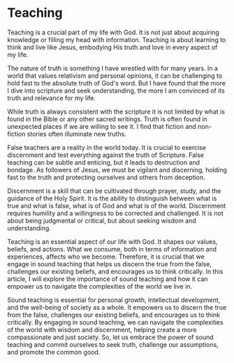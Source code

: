 # Teaching

Teaching is a crucial part of my life with God. It is not just about acquiring knowledge or filling
my head with information. Teaching is about learning to think and live like Jesus, embodying His
truth and love in every aspect of my life.

The nature of truth is something I have wrestled with for many years. In a world that values
relativism and personal opinions, it can be challenging to hold fast to the absolute truth of God's
word. But I have found that the more I dive into scripture and seek understanding, the more I am
convinced of its truth and relevance for my life.

While truth is always consistent with the scripture it is not limited by what is found in the Bible
or any other sacred writings.  Truth is often found in unexpected places if we are willing to see
it.  I find that fiction and non-fiction stories often illuminate new truths.

False teachers are a reality in the world today. It is crucial to exercise discernment and test
everything against the truth of Scripture. False teaching can be subtle and enticing, but it leads
to destruction and bondage. As followers of Jesus, we must be vigilant and discerning, holding fast
to the truth and protecting ourselves and others from deception.

Discernment is a skill that can be cultivated through prayer, study, and the guidance of the Holy
Spirit. It is the ability to distinguish between what is true and what is false, what is of God and
what is of the world. Discernment requires humility and a willingness to be corrected and
challenged. It is not about being judgmental or critical, but about seeking wisdom and
understanding.

Teaching is an essential aspect of our life with God. It shapes our values, beliefs, and actions.
What we consume, both in terms of information and experiences, affects who we become. Therefore, it
is crucial that we engage in sound teaching that helps us discern the true from the false,
challenges our existing beliefs, and encourages us to think critically. In this article, I will
explore the importance of sound teaching and how it can empower us to navigate the complexities of
the world we live in.

Sound teaching is essential for personal growth, intellectual development, and the
well-being of society as a whole. It empowers us to discern the true from the false, challenges our
existing beliefs, and encourages us to think critically. By engaging in sound teaching, we can
navigate the complexities of the world with wisdom and discernment, helping create a more
compassionate and just society. So, let us embrace the power of sound teaching and commit ourselves
to seek truth, challenge our assumptions, and promote the common good.
